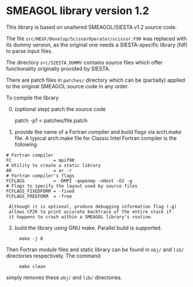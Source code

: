 # SMEAGOL library version 1.2

This library is based on unaltered SMEAGOL/SIESTA v1.2 source code.

The file `src/NEGF/Develop/ScissorOperator/scissor.F90` was replaced with
its dummy version, as the original one needs a SIESTA-specific library
(fdf) to parse input files.

The directory `src/SIESTA_DUMMY` contains source files which offer
functionality originally provided by SIESTA.

There are patch files in `patches/` directory which can be (partially)
applied to the original SMEAGOL source code in any order.

To compile the library

  0. (optional step) patch the source code

     patch -p1 < patches/file.patch

  1. provide the name of a Fortran compiler and build flags via arch.make file.
     A typical arch.make file for Classic Intel Fortran compiler is the following

```
# Fortran compiler
FC                = mpif90
# Utility to create a static library
AR                = ar -r
# Fortran compiler's flags
FCFLAGS           = -DMPI -qopenmp -xHost -O2 -g
# Flags to specify the layout used by source files
FCFLAGS_FIXEDFORM = -fixed
FCFLAGS_FREEFORM  = -free
```

     Although it is optional, produce debugging information flag (-g)
     allows CP2K to print accurate backtrace of the entire stack if
     it happens to crash within a SMEAGOL library's routine.
     
  2. build the library using GNU make. Parallel build is supported.
```
     make -j 8
```
Then Fortran module files and static library can be found in `obj/` and `lib/`
directories respectively. The command
```
     make clean
```
simply removes these `obj/` and `lib/` directories.
